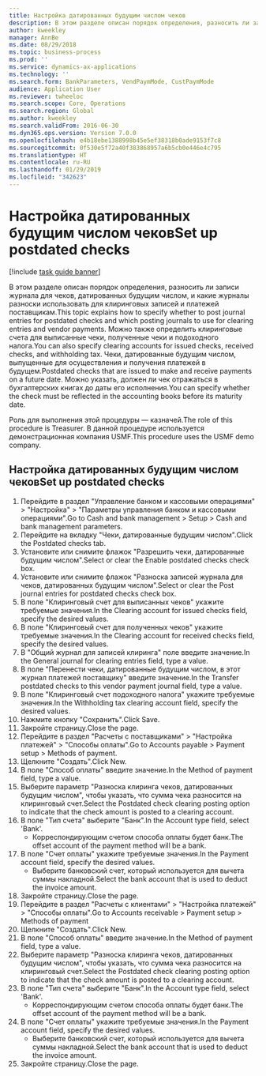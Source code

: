 ```yaml
---
title: Настройка датированных будущим числом чеков
description: В этом разделе описан порядок определения, разносить ли записи журнала для чеков, датированных будущим числом, и какие журналы разноски использовать для клиринговых записей и платежей поставщикам.
author: kweekley
manager: AnnBe
ms.date: 08/29/2018
ms.topic: business-process
ms.prod: ''
ms.service: dynamics-ax-applications
ms.technology: ''
ms.search.form: BankParameters, VendPaymMode, CustPaymMode
audience: Application User
ms.reviewer: twheeloc
ms.search.scope: Core, Operations
ms.search.region: Global
ms.author: kweekley
ms.search.validFrom: 2016-06-30
ms.dyn365.ops.version: Version 7.0.0
ms.openlocfilehash: e4b18ebe1388998b45e5ef38318b0ade9153f7c8
ms.sourcegitcommit: 0f530e5f72a40f383868957a6b5cb0e446e4c795
ms.translationtype: HT
ms.contentlocale: ru-RU
ms.lasthandoff: 01/29/2019
ms.locfileid: "342623"
---
```

# <a name="set-up-postdated-checks"></a><span data-ttu-id="8d9c7-103">Настройка датированных будущим числом чеков</span><span class="sxs-lookup"><span data-stu-id="8d9c7-103">Set up postdated checks</span></span>

[!include [task guide banner](../../includes/task-guide-banner.md)]

<span data-ttu-id="8d9c7-104">В этом разделе описан порядок определения, разносить ли записи журнала для чеков, датированных будущим числом, и какие журналы разноски использовать для клиринговых записей и платежей поставщикам.</span><span class="sxs-lookup"><span data-stu-id="8d9c7-104">This topic explains how to specify whether to post journal entries for postdated checks and which posting journals to use for clearing entries and vendor payments.</span></span> <span data-ttu-id="8d9c7-105">Можно также определить клиринговые счета для выписанные чеки, полученные чеки и подоходного налога.</span><span class="sxs-lookup"><span data-stu-id="8d9c7-105">You can also specify clearing accounts for issued checks, received checks, and withholding tax.</span></span> <span data-ttu-id="8d9c7-106">Чеки, датированные будущим числом, выпущенные для осуществления и получения платежей в будущем.</span><span class="sxs-lookup"><span data-stu-id="8d9c7-106">Postdated checks that are issued to make and receive payments on a future date.</span></span> <span data-ttu-id="8d9c7-107">Можно указать, должен ли чек отражаться в бухгалтерских книгах до даты его исполнения.</span><span class="sxs-lookup"><span data-stu-id="8d9c7-107">You can specify whether the check must be reflected in the accounting books before its maturity date.</span></span>



<span data-ttu-id="8d9c7-108">Роль для выполнения этой процедуры — казначей.</span><span class="sxs-lookup"><span data-stu-id="8d9c7-108">The role of this procedure is Treasurer.</span></span> <span data-ttu-id="8d9c7-109">В данной процедуре используется демонстрационная компания USMF.</span><span class="sxs-lookup"><span data-stu-id="8d9c7-109">This procedure uses the USMF demo company.</span></span>


## <a name="set-up-postdated-checks"></a><span data-ttu-id="8d9c7-110">Настройка датированных будущим числом чеков</span><span class="sxs-lookup"><span data-stu-id="8d9c7-110">Set up postdated checks</span></span>
1. <span data-ttu-id="8d9c7-111">Перейдите в раздел "Управление банком и кассовыми операциями" > "Настройка" > "Параметры управления банком и кассовыми операциями".</span><span class="sxs-lookup"><span data-stu-id="8d9c7-111">Go to Cash and bank management > Setup > Cash and bank management parameters.</span></span>
2. <span data-ttu-id="8d9c7-112">Перейдите на вкладку "Чеки, датированные будущим числом".</span><span class="sxs-lookup"><span data-stu-id="8d9c7-112">Click the Postdated checks tab.</span></span>
3. <span data-ttu-id="8d9c7-113">Установите или снимите флажок "Разрешить чеки, датированные будущим числом".</span><span class="sxs-lookup"><span data-stu-id="8d9c7-113">Select or clear the Enable postdated checks check box.</span></span>
4. <span data-ttu-id="8d9c7-114">Установите или снимите флажок "Разноска записей журнала для чеков, датированных будущим числом".</span><span class="sxs-lookup"><span data-stu-id="8d9c7-114">Select or clear the Post journal entries for postdated checks check box.</span></span>
5. <span data-ttu-id="8d9c7-115">В поле "Клиринговый счет для выписанных чеков" укажите требуемые значения.</span><span class="sxs-lookup"><span data-stu-id="8d9c7-115">In the Clearing account for issued checks field, specify the desired values.</span></span>
6. <span data-ttu-id="8d9c7-116">В поле "Клиринговый счет для полученных чеков" укажите требуемые значения.</span><span class="sxs-lookup"><span data-stu-id="8d9c7-116">In the Clearing account for received checks field, specify the desired values.</span></span>
7. <span data-ttu-id="8d9c7-117">В "Общий журнал для записей клиринга" поле введите значение.</span><span class="sxs-lookup"><span data-stu-id="8d9c7-117">In the General journal for clearing entries field, type a value.</span></span>
8. <span data-ttu-id="8d9c7-118">В поле "Перенести чеки, датированные будущим числом, в этот журнал платежей поставщику" введите значение.</span><span class="sxs-lookup"><span data-stu-id="8d9c7-118">In the Transfer postdated checks to this vendor payment journal field, type a value.</span></span>
9. <span data-ttu-id="8d9c7-119">В поле "Клиринговый счет подоходного налога" укажите требуемые значения.</span><span class="sxs-lookup"><span data-stu-id="8d9c7-119">In the Withholding tax clearing account field, specify the desired values.</span></span>
10. <span data-ttu-id="8d9c7-120">Нажмите кнопку "Сохранить".</span><span class="sxs-lookup"><span data-stu-id="8d9c7-120">Click Save.</span></span>
11. <span data-ttu-id="8d9c7-121">Закройте страницу.</span><span class="sxs-lookup"><span data-stu-id="8d9c7-121">Close the page.</span></span>
12. <span data-ttu-id="8d9c7-122">Перейдите в раздел "Расчеты с поставщиками" > "Настройка платежей" > "Способы оплаты".</span><span class="sxs-lookup"><span data-stu-id="8d9c7-122">Go to Accounts payable > Payment setup > Methods of payment.</span></span>
13. <span data-ttu-id="8d9c7-123">Щелкните "Создать".</span><span class="sxs-lookup"><span data-stu-id="8d9c7-123">Click New.</span></span>
14. <span data-ttu-id="8d9c7-124">В поле "Способ оплаты" введите значение.</span><span class="sxs-lookup"><span data-stu-id="8d9c7-124">In the Method of payment field, type a value.</span></span>
15. <span data-ttu-id="8d9c7-125">Выберите параметр "Разноска клиринга чеков, датированных будущим числом", чтобы указать, что сумма чека разносится на клиринговый счет.</span><span class="sxs-lookup"><span data-stu-id="8d9c7-125">Select the Postdated check clearing posting option to indicate that the check amount is posted to a clearing account.</span></span>
16. <span data-ttu-id="8d9c7-126">В поле "Тип счета" выберите "Банк".</span><span class="sxs-lookup"><span data-stu-id="8d9c7-126">In the Account type field, select 'Bank'.</span></span>
    * <span data-ttu-id="8d9c7-127">Корреспондирующим счетом способа оплаты будет банк.</span><span class="sxs-lookup"><span data-stu-id="8d9c7-127">The offset account of the payment method will be a bank.</span></span>  
17. <span data-ttu-id="8d9c7-128">В поле "Счет оплаты" укажите требуемые значения.</span><span class="sxs-lookup"><span data-stu-id="8d9c7-128">In the Payment account field, specify the desired values.</span></span>
    * <span data-ttu-id="8d9c7-129">Выберите банковский счет, который используется для вычета суммы накладной.</span><span class="sxs-lookup"><span data-stu-id="8d9c7-129">Select the bank account that is used to deduct the invoice amount.</span></span>  
18. <span data-ttu-id="8d9c7-130">Закройте страницу.</span><span class="sxs-lookup"><span data-stu-id="8d9c7-130">Close the page.</span></span>
19. <span data-ttu-id="8d9c7-131">Перейдите в раздел "Расчеты с клиентами" > "Настройка платежей" > "Способы оплаты".</span><span class="sxs-lookup"><span data-stu-id="8d9c7-131">Go to Accounts receivable > Payment setup > Methods of payment</span></span>
20. <span data-ttu-id="8d9c7-132">Щелкните "Создать".</span><span class="sxs-lookup"><span data-stu-id="8d9c7-132">Click New.</span></span>
21. <span data-ttu-id="8d9c7-133">В поле "Способ оплаты" введите значение.</span><span class="sxs-lookup"><span data-stu-id="8d9c7-133">In the Method of payment field, type a value.</span></span>
22. <span data-ttu-id="8d9c7-134">Выберите параметр "Разноска клиринга чеков, датированных будущим числом", чтобы указать, что сумма чека разносится на клиринговый счет.</span><span class="sxs-lookup"><span data-stu-id="8d9c7-134">Select the Postdated check clearing posting option to indicate that the check amount is posted to a clearing account.</span></span>
23. <span data-ttu-id="8d9c7-135">В поле "Тип счета" выберите "Банк".</span><span class="sxs-lookup"><span data-stu-id="8d9c7-135">In the Account type field, select 'Bank'.</span></span>
    * <span data-ttu-id="8d9c7-136">Корреспондирующим счетом способа оплаты будет банк.</span><span class="sxs-lookup"><span data-stu-id="8d9c7-136">The offset account of the payment method will be a bank.</span></span>  
24. <span data-ttu-id="8d9c7-137">В поле "Счет оплаты" укажите требуемые значения.</span><span class="sxs-lookup"><span data-stu-id="8d9c7-137">In the Payment account field, specify the desired values.</span></span>
    * <span data-ttu-id="8d9c7-138">Выберите банковский счет, который используется для вычета суммы накладной.</span><span class="sxs-lookup"><span data-stu-id="8d9c7-138">Select the bank account that is used to deduct the invoice amount.</span></span>  
25. <span data-ttu-id="8d9c7-139">Закройте страницу.</span><span class="sxs-lookup"><span data-stu-id="8d9c7-139">Close the page.</span></span>

